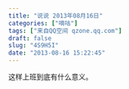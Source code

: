```yaml
---
title: "说说 2013年08月16日"
categories: ["嘀咕"]
tags: ["来自QQ空间 qzone.qq.com"]
draft: false
slug: "4S9H5I"
date: "2013-08-16 15:22:45"
---
```


这样上班到底有什么意义。
